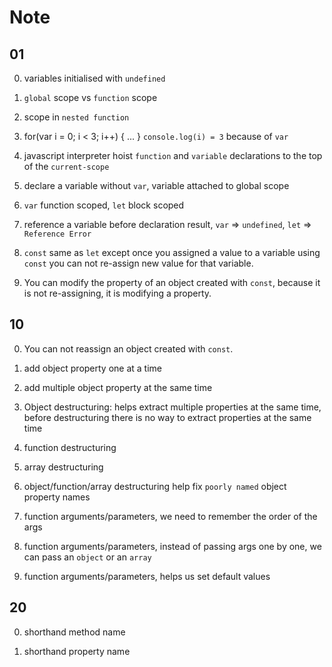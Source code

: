 # Note

## 01 
0. variables initialised with `undefined`

1. `global` scope vs `function` scope

2. scope in `nested function`

3. for(var i = 0; i < 3; i++) { ... } `console.log(i) = 3` because of `var`

4. javascript interpreter hoist `function` and `variable` declarations to the top of the `current-scope`

5. declare a variable without `var`, variable attached to global scope 

6. `var` function scoped, `let` block scoped

7. reference a variable before declaration result, `var` => `undefined`, `let` => `Reference Error`

8. `const` same as `let` except once you assigned a value to a variable using `const` you can not   re-assign new value for that variable.

9. You can modify the property of an object created with `const`, because it is not re-assigning, it is modifying a property.

## 10
0. You can not reassign an object created with `const`.

1. add object property one at a time

2. add multiple object property at the same time  

3. Object destructuring: helps extract multiple properties at the same time, before destructuring there is no way to extract properties at the same time

4. function destructuring 

5. array destructuring

6. object/function/array destructuring help fix `poorly named` object property names

7. function arguments/parameters, we need to remember the order of the args

8. function arguments/parameters, instead of passing args one by one, we can pass an `object` or an `array`

9. function arguments/parameters, helps us set default values

## 20
0. shorthand method name

1. shorthand property name
 
